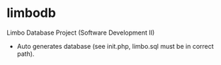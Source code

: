 # limbodb
Limbo Database Project (Software Development II)
- Auto generates database (see init.php, limbo.sql must be in correct path).